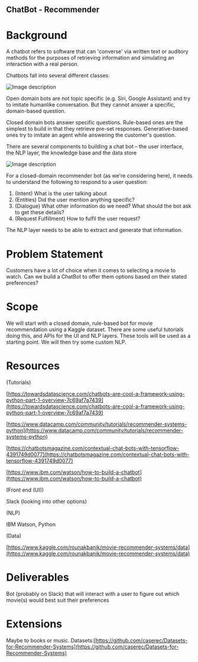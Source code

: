## ChatBot - Recommender



# Background

A chatbot refers to software that can &#39;converse&#39; via written text or auditory methods for the purposes of retrieving information and simulating an interaction with a real person.

Chatbots fall into several different classes:

![Image description](link-to-image)

Open domain bots are not topic specific (e.g. Siri, Google Assistant) and try to imitate humanlike conversation. But they cannot answer a specific, domain-based question.

Closed domain bots answer specific questions. Rule-based ones are the simplest to build in that they retrieve pre-set responses. Generative-based ones try to imitate an agent while answering the customer&#39;s question.

There are several components to building a chat bot – the user interface, the NLP layer, the knowledge base and the data store

![Image description](link-to-image)

For a closed-domain recommender bot (as we&#39;re considering here), it needs to understand the following to respond to a user question:

1. (Intent) What is the user talking about
2. (Entities) Did the user mention anything specific?
3. (Dialogue) What other information do we need? What should the bot ask to get these details?
4. (Request Fulfillment) How to fulfil the user request?

The NLP layer needs to be able to extract and generate that information.



# Problem Statement

Customers have a lot of choice when it comes to selecting a movie to watch. Can we build a ChatBot to offer them options based on their stated preferences?



# Scope

We will start with a closed domain, rule-based bot for movie recommendation using a Kaggle dataset. There are some useful tutorials doing this, and APIs for the UI and NLP layers. These tools will be used as a starting point. We will then try some custom NLP.

# Resources

(Tutorials)

[https://towardsdatascience.com/chatbots-are-cool-a-framework-using-python-part-1-overview-7c69af7a7439](https://towardsdatascience.com/chatbots-are-cool-a-framework-using-python-part-1-overview-7c69af7a7439)

[https://www.datacamp.com/community/tutorials/recommender-systems-python](https://www.datacamp.com/community/tutorials/recommender-systems-python)

[https://chatbotsmagazine.com/contextual-chat-bots-with-tensorflow-4391749d0077](https://chatbotsmagazine.com/contextual-chat-bots-with-tensorflow-4391749d0077)

[https://www.ibm.com/watson/how-to-build-a-chatbot](https://www.ibm.com/watson/how-to-build-a-chatbot)

(Front end (UI))

Slack (looking into other options)

(NLP)

IBM Watson, Python

(Data)

[https://www.kaggle.com/rounakbanik/movie-recommender-systems/data](https://www.kaggle.com/rounakbanik/movie-recommender-systems/data)

# Deliverables

Bot (probably on Slack) that will interact with a user to figure out which movie(s) would best suit their preferences

# Extensions

Maybe to books or music. Datasets:[https://github.com/caserec/Datasets-for-Recommender-Systems](https://github.com/caserec/Datasets-for-Recommender-Systems)
